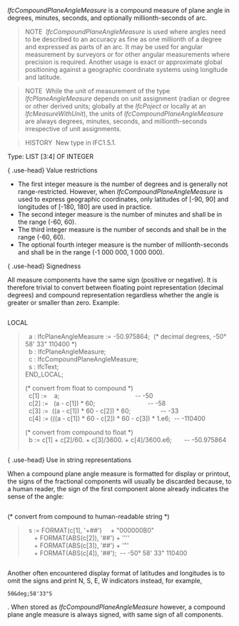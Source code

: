﻿_IfcCompoundPlaneAngleMeasure_ is a compound measure of plane angle in degrees, minutes, seconds, and optionally millionth-seconds of arc.

> NOTE&nbsp; _IfcCompoundPlaneAngleMeasure_ is used where angles need to be described to an accuracy as fine as one millionth of a degree and expressed as parts of an arc. It may be used for angular measurement by surveyors or for other angular measurements where precision is required. Another usage is exact or approximate global positioning against a geographic coordinate systems using longitude and latitude.

> NOTE&nbsp; While the unit of measurement of the type _IfcPlaneAngleMeasure_ depends on unit assignment (radian or degree or other derived units; globally at the _IfcPoject_ or locally at an _IfcMeasureWithUnit_), the units of _IfcCompoundPlaneAngleMeasure_ are always degrees, minutes, seconds, and millionth-seconds irrespective of unit assignments.

> HISTORY&nbsp; New type in IFC1.5.1.

Type: LIST [3:4] OF INTEGER

{ .use-head}
Value restrictions

* The first integer measure is the number of degrees and is generally not range-restricted. However, when _IfcCompoundPlaneAngleMeasure_ is used to express geographic coordinates, only latitudes of [-90, 90] and longitudes of [-180, 180] are used in practice.
* The second integer measure is the number of minutes and shall be in the range (-60, 60).
* The third integer measure is the number of seconds and shall be in the range (-60, 60).
* The optional fourth integer measure is the number of millionth-seconds and shall be in the range (-1 000 000, 1 000 000).

{ .use-head}
Signedness

All measure components have the same sign (positive or negative). It is therefore trivial to convert between floating point representation (decimal degrees) and compound representation regardless whether the angle is greater or smaller than zero. Example:

> 
> ```
> 
LOCAL  
> &nbsp;&nbsp;a : IfcPlaneAngleMeasure := -50.975864; &nbsp;(\* decimal degrees, -50&deg; 58' 33" 110400 \*)  
> &nbsp;&nbsp;b : IfcPlaneAngleMeasure;  
> &nbsp;&nbsp;c : IfcCompoundPlaneAngleMeasure;  
> &nbsp;&nbsp;s : IfcText;  
> END_LOCAL;  
>   
> (\* convert from float to compound \*)  
> &nbsp;&nbsp;c[1] := &nbsp;&nbsp;&nbsp;a; &nbsp;&nbsp;&nbsp;&nbsp;&nbsp;&nbsp;&nbsp;&nbsp;&nbsp;&nbsp;&nbsp;&nbsp;&nbsp;&nbsp;&nbsp;&nbsp;&nbsp;&nbsp;&nbsp;&nbsp;&nbsp;&nbsp;&nbsp;&nbsp;&nbsp;&nbsp;&nbsp;&nbsp;&nbsp;&nbsp;&nbsp;&nbsp;&nbsp;&nbsp;&nbsp;&nbsp;&nbsp;&nbsp;&nbsp;&nbsp;&nbsp;&nbsp;-- -50  
> &nbsp;&nbsp;c[2] := &nbsp;&nbsp;(a - c[1]) \* 60; &nbsp;&nbsp;&nbsp;&nbsp;&nbsp;&nbsp;&nbsp;&nbsp;&nbsp;&nbsp;&nbsp;&nbsp;&nbsp;&nbsp;&nbsp;&nbsp;&nbsp;&nbsp;&nbsp;&nbsp;&nbsp;&nbsp;&nbsp;&nbsp;&nbsp;&nbsp;&nbsp;&nbsp;&nbsp;-- -58  
> &nbsp;&nbsp;c[3] := &nbsp;((a - c[1]) \* 60 - c[2]) \* 60; &nbsp;&nbsp;&nbsp;&nbsp;&nbsp;&nbsp;&nbsp;&nbsp;&nbsp;&nbsp;&nbsp;&nbsp;&nbsp;&nbsp;&nbsp;&nbsp;-- -33  
> &nbsp;&nbsp;c[4] := (((a - c[1]) \* 60 - c[2]) \* 60 - c[3]) \* 1.e6; &nbsp;-- -110400  
>   
> (\* convert from compound to float \*)  
> &nbsp;&nbsp;b := c[1] + c[2]/60. + c[3]/3600. + c[4]/3600.e6; &nbsp;&nbsp;&nbsp;&nbsp;&nbsp;&nbsp;-- -50.975864  
> 
> ```


{ .use-head}
Use in string representations

When a compound plane angle measure is formatted for display or printout, the signs of the fractional components will usually be discarded because, to a human reader, the sign of the first component alone already indicates the sense of the angle:

> 
> ```
> 
(\* convert from compound to human-readable string \*)  
> &nbsp;&nbsp;s := FORMAT(c[1], '+##') &nbsp;&nbsp;&nbsp;&nbsp;+ "000000B0"  
> &nbsp;&nbsp;&nbsp;&nbsp;&nbsp;+ FORMAT(ABS(c[2]), '##') + ''''  
> &nbsp;&nbsp;&nbsp;&nbsp;&nbsp;+ FORMAT(ABS(c[3]), '##') + '"'  
> &nbsp;&nbsp;&nbsp;&nbsp;&nbsp;+ FORMAT(ABS(c[4]), '##'); &nbsp;-- -50&deg; 58' 33" 110400

> ```


Another often encountered display format of latitudes and longitudes is to omit the signs and print N, S, E, W indicators instead, for example, 
```
50&deg;58'33"S
```
. When stored as _IfcCompoundPlaneAngleMeasure_ however, a compound plane angle measure is always signed, with same sign of all components.